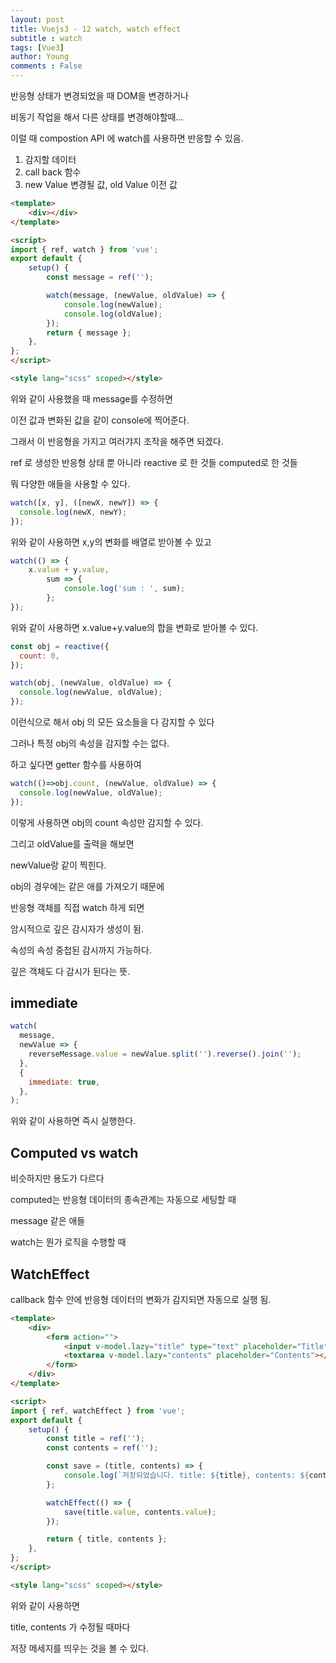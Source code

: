 ```yaml
---
layout: post
title: Vuejs3 - 12 watch, watch effect
subtitle : watch
tags: [Vue3]
author: Young
comments : False
---
```



반응형 상태가 변경되었을 때 DOM을 변경하거나 

비동기 작업을 해서 다른 상태를 변경해야할때...

이럴 때 compostion API 에 watch를 사용하면 반응할 수 있음.


1. 감지할 데이터
2. call back 함수
3. new Value 변경될 값, old Value 이전 값


```html
<template>
	<div></div>
</template>

<script>
import { ref, watch } from 'vue';
export default {
	setup() {
		const message = ref('');

		watch(message, (newValue, oldValue) => {
			console.log(newValue);
			console.log(oldValue);
		});
		return { message };
	},
};
</script>

<style lang="scss" scoped></style>

```

위와 같이 사용했을 때 message를 수정하면

이전 값과 변화된 값을 같이 console에 찍어준다.


그래서 이 반응형을 가지고 여러갸지 조작을 해주면 되겠다.

ref 로 생성한 반응형 상태 뿐 아니라
reactive 로 한 것들
computed로 한 것들

뭐 다양한 애들을 사용할 수 있다.

```javascript
watch([x, y], ([newX, newY]) => {
  console.log(newX, newY);
});
```

위와 같이 사용하면 x,y의 변화를 배열로 받아볼 수 있고

```javascript
watch(() => {
	x.value + y.value,
		sum => {
			console.log('sum : ', sum);
		};
});
```

위와 같이 사용하면 x.value+y.value의 합을 변화로 받아볼 수 있다.

```javascript
const obj = reactive({
  count: 0,
});

watch(obj, (newValue, oldValue) => {
  console.log(newValue, oldValue);
});

```

이런식으로 해서 obj 의 모든 요소들을 다 감지할 수 있다

그러나 특정 obj의 속성을 감지할 수는 없다.

하고 싶다면 getter 함수를 사용하여 
```js
watch(()=>obj.count, (newValue, oldValue) => {
  console.log(newValue, oldValue);
});
```

이렇게 사용하면 obj의 count 속성만 감지할 수 있다.

그리고 oldValue를 출력을 해보면 

newValue랑 같이 찍힌다.

obj의 경우에는 같은 애를 가져오기 때문에

반응형 객체를 직접 watch 하게 되면

암시적으로 깊은 감시자가 생성이 됨.

속성의 속성 중첩된 감시까지 가능하다.

깊은 객체도 다 감시가 된다는 뜻.


## immediate

```javascript
watch(
  message,
  newValue => {
    reverseMessage.value = newValue.split('').reverse().join('');
  },
  {
    immediate: true,
  },
);
```

위와 같이 사용하면 즉시 실행한다.

## Computed vs watch

비슷하지만 용도가 다르다

computed는 
반응형 데이터의 종속관계는 자동으로 세팅할 때

message 같은 애들

watch는
뭔가 로직을 수행할 때 

## WatchEffect 

callback 함수 안에 반응형 데이터의 변화가 감지되면 자동으로 실행 됨.

```html
<template>
	<div>
		<form action="">
			<input v-model.lazy="title" type="text" placeholder="Title" />
			<textarea v-model.lazy="contents" placeholder="Contents"></textarea>
		</form>
	</div>
</template>

<script>
import { ref, watchEffect } from 'vue';
export default {
	setup() {
		const title = ref('');
		const contents = ref('');

		const save = (title, contents) => {
			console.log(`저장되었습니다. title: ${title}, contents: ${contents}`);
		};

		watchEffect(() => {
			save(title.value, contents.value);
		});

		return { title, contents };
	},
};
</script>

<style lang="scss" scoped></style>

```
위와 같이 사용하면

title, contents 가 수정될 때마다 

저장 메세지를 띄우는 것을 볼 수 있다.


